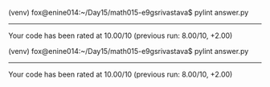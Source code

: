 (venv) fox@enine014:~/Day15/math015-e9gsrivastava$ pylint answer.py 

-------------------------------------------------------------------
Your code has been rated at 10.00/10 (previous run: 8.00/10, +2.00)

(venv) fox@enine014:~/Day15/math015-e9gsrivastava$ pylint answer.py 

-------------------------------------------------------------------
Your code has been rated at 10.00/10 (previous run: 8.00/10, +2.00)

